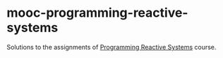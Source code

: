 # mooc-programming-reactive-systems
Solutions to the assignments of [Programming Reactive Systems](https://courses.edx.org/courses/course-v1:EPFLx+scala-reactiveX+1T2019/course/) course.
